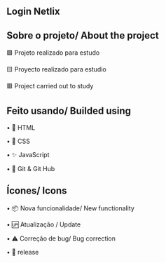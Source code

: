 ## Login Netlix

## Sobre o projeto/ About the project

🟩 Projeto realizado para estudo

🟨 Proyecto realizado para estudio

🟥 Project carried out to study

## Feito usando/ Builded using

•	📄 HTML

•	🎨 CSS

•	✨ JavaScript

•	🧶 Git & Git Hub

## Ícones/ Icons

•	📦 Nova funcionalidade/ New functionality

•	🆙 Atualização / Update

•	⚠️ Correção de bug/ Bug correction

•	🏁 release
